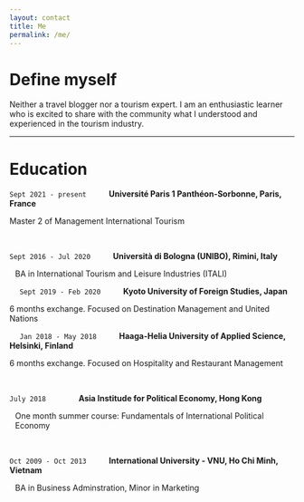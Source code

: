 ```yaml
---
layout: contact
title: Me
permalink: /me/
---
```


# Define myself

Neither a travel blogger nor a tourism expert. 
I am an enthusiastic learner who is excited to share with the community what I understood and experienced in the tourism industry.

---

# Education
  
`Sept 2021 - present` &emsp; &emsp; <strong> Université Paris 1 Panthéon-Sorbonne, Paris, France </strong> 
<p> Master 2 of Management International Tourism </p>
</br>

`Sept 2016 - Jul 2020` &emsp; &emsp; <strong> Università di Bologna (UNIBO), Rimini, Italy </strong> 
<p style="margin-left: 10px;"> BA in International Tourism and Leisure Industries (ITALI) </p>

&emsp; `Sept 2019 - Feb 2020` &emsp; &emsp; <strong> Kyoto University of Foreign Studies, Japan </strong> 
<p> 6 months exchange. Focused on Destination Management and United Nations </p>

&emsp; `Jan 2018 - May 2018` &emsp; &emsp;  <strong> Haaga-Helia University of Applied Science, Helsinki, Finland </strong> 
<p> 6 months exchange. Focused on Hospitality and Restaurant Management </p>
</br>

`July 2018` &emsp; &emsp; &emsp; <strong> Asia Institude for Political Economy, Hong Kong </strong> 
<p style="margin-left: 10px;"> One month summer course: Fundamentals of International Political Economy </p>
</br>

`Oct 2009 - Oct 2013` &emsp; &emsp; <strong> International University - VNU, Ho Chi Minh, Vietnam </strong> 
<p style="margin-left: 10px;"> BA in Business Adminstration, Minor in Marketing </p>
